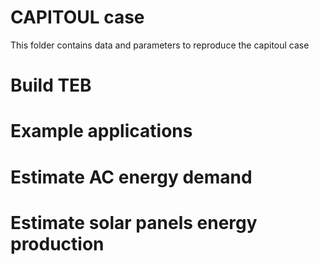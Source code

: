 # CAPITOUL case

This folder contains data and parameters to reproduce the capitoul case

# Build TEB


# Example applications


# Estimate AC energy demand


# Estimate solar panels energy production